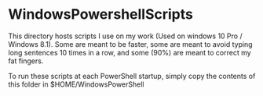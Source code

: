 # WindowsPowershellScripts

This directory hosts scripts I use on my work (Used on windows 10 Pro / Windows 8.1).
Some are meant to be faster, some are meant to avoid typing long sentences 10 times in a row, and some (90%) are meant to correct my fat fingers.

To run these scripts at each PowerShell startup, simply copy the contents of this folder in $HOME/WindowsPowerShell